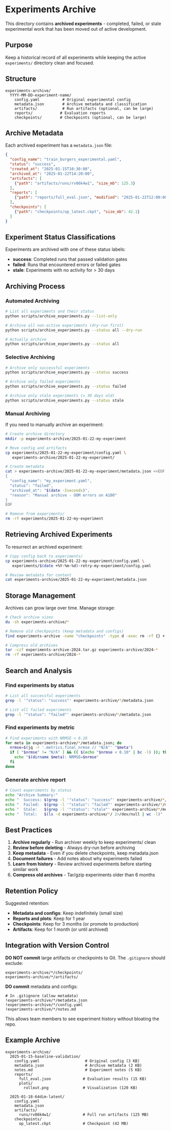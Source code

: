 # Experiments Archive

This directory contains **archived experiments** - completed, failed, or stale experimental work that has been moved out of active development.

## Purpose

Keep a historical record of all experiments while keeping the active `experiments/` directory clean and focused.

## Structure

```
experiments-archive/
  YYYY-MM-DD-experiment-name/
    config.yaml          # Original experimental config
    metadata.json        # Archive metadata and classification
    artifacts/           # Run artifacts (optional, can be large)
    reports/            # Evaluation reports
    checkpoints/        # Checkpoints (optional, can be large)
```

## Archive Metadata

Each archived experiment has a `metadata.json` file:

```json
{
  "config_name": "train_burgers_experimental.yaml",
  "status": "success",
  "created_at": "2025-01-15T10:30:00",
  "archived_at": "2025-01-22T14:20:00",
  "artifacts": [
    {"path": "artifacts/runs/rv86k4w1", "size_mb": 125.3}
  ],
  "reports": [
    {"path": "reports/full_eval.json", "modified": "2025-01-22T12:00:00"}
  ],
  "checkpoints": [
    {"path": "checkpoints/op_latest.ckpt", "size_mb": 42.1}
  ]
}
```

## Experiment Status Classifications

Experiments are archived with one of these status labels:

- **success**: Completed runs that passed validation gates
- **failed**: Runs that encountered errors or failed gates
- **stale**: Experiments with no activity for > 30 days

## Archiving Process

### Automated Archiving

```bash
# List all experiments and their status
python scripts/archive_experiments.py --list-only

# Archive all non-active experiments (dry-run first)
python scripts/archive_experiments.py --status all --dry-run

# Actually archive
python scripts/archive_experiments.py --status all
```

### Selective Archiving

```bash
# Archive only successful experiments
python scripts/archive_experiments.py --status success

# Archive only failed experiments
python scripts/archive_experiments.py --status failed

# Archive only stale experiments (> 30 days old)
python scripts/archive_experiments.py --status stale
```

### Manual Archiving

If you need to manually archive an experiment:

```bash
# Create archive directory
mkdir -p experiments-archive/2025-01-22-my-experiment

# Move config and artifacts
cp experiments/2025-01-22-my-experiment/config.yaml \
   experiments-archive/2025-01-22-my-experiment/

# Create metadata
cat > experiments-archive/2025-01-22-my-experiment/metadata.json <<EOF
{
  "config_name": "my_experiment.yaml",
  "status": "failed",
  "archived_at": "$(date -Iseconds)",
  "reason": "Manual archive - OOM errors on A100"
}
EOF

# Remove from experiments/
rm -rf experiments/2025-01-22-my-experiment
```

## Retrieving Archived Experiments

To resurrect an archived experiment:

```bash
# Copy config back to experiments/
cp experiments-archive/2025-01-22-my-experiment/config.yaml \
   experiments/$(date +%Y-%m-%d)-retry-my-experiment/config.yaml

# Review metadata for context
cat experiments-archive/2025-01-22-my-experiment/metadata.json
```

## Storage Management

Archives can grow large over time. Manage storage:

```bash
# Check archive sizes
du -sh experiments-archive/*

# Remove old checkpoints (keep metadata and configs)
find experiments-archive -name "checkpoints" -type d -exec rm -rf {} +

# Compress old archives
tar -czf experiments-archive-2024.tar.gz experiments-archive/2024-*
rm -rf experiments-archive/2024-*
```

## Search and Analysis

### Find experiments by status

```bash
# List all successful experiments
grep -l '"status": "success"' experiments-archive/*/metadata.json

# List all failed experiments
grep -l '"status": "failed"' experiments-archive/*/metadata.json
```

### Find experiments by metric

```bash
# Find experiments with NRMSE < 0.10
for meta in experiments-archive/*/metadata.json; do
  nrmse=$(jq -r '.metrics.final_nrmse // "N/A"' "$meta")
  if [ "$nrmse" != "N/A" ] && (( $(echo "$nrmse < 0.10" | bc -l) )); then
    echo "$(dirname $meta): NRMSE=$nrmse"
  fi
done
```

### Generate archive report

```bash
# Count experiments by status
echo "Archive Summary:"
echo "  Success: $(grep -l '"status": "success"' experiments-archive/*/metadata.json | wc -l)"
echo "  Failed:  $(grep -l '"status": "failed"' experiments-archive/*/metadata.json | wc -l)"
echo "  Stale:   $(grep -l '"status": "stale"' experiments-archive/*/metadata.json | wc -l)"
echo "  Total:   $(ls -d experiments-archive/*/ 2>/dev/null | wc -l)"
```

## Best Practices

1. **Archive regularly** - Run archiver weekly to keep experiments/ clean
2. **Review before deleting** - Always dry-run before archiving
3. **Keep metadata** - Even if you delete checkpoints, keep metadata.json
4. **Document failures** - Add notes about why experiments failed
5. **Learn from history** - Review archived experiments before starting similar work
6. **Compress old archives** - Tar/gzip experiments older than 6 months

## Retention Policy

Suggested retention:

- **Metadata and configs**: Keep indefinitely (small size)
- **Reports and plots**: Keep for 1 year
- **Checkpoints**: Keep for 3 months (or promote to production)
- **Artifacts**: Keep for 1 month (or until archived)

## Integration with Version Control

**DO NOT commit** large artifacts or checkpoints to Git. The `.gitignore` should exclude:

```gitignore
experiments-archive/*/checkpoints/
experiments-archive/*/artifacts/
```

**DO commit** metadata and configs:

```gitignore
# In .gitignore (allow metadata)
!experiments-archive/*/metadata.json
!experiments-archive/*/config.yaml
!experiments-archive/*/notes.md
```

This allows team members to see experiment history without bloating the repo.

## Example Archive

```
experiments-archive/
  2025-01-15-baseline-validation/
    config.yaml                    # Original config (3 KB)
    metadata.json                  # Archive metadata (2 KB)
    notes.md                       # Experiment notes (5 KB)
    reports/
      full_eval.json              # Evaluation results (15 KB)
      plots/
        rollout.png               # Visualization (120 KB)

  2025-01-18-64dim-latent/
    config.yaml
    metadata.json
    artifacts/
      runs/rv86k4w1/              # Full run artifacts (125 MB)
    checkpoints/
      op_latest.ckpt              # Checkpoint (42 MB)
```
